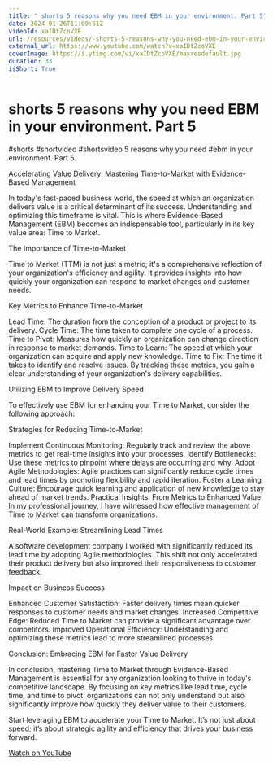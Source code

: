 ```yaml
---
title: " shorts 5 reasons why you need EBM in your environment. Part 5"
date: 2024-01-26T11:00:51Z
videoId: xaIDtZcoVXE
url: /resources/videos/-shorts-5-reasons-why-you-need-ebm-in-your-environment-part-5
external_url: https://www.youtube.com/watch?v=xaIDtZcoVXE
coverImage: https://i.ytimg.com/vi/xaIDtZcoVXE/maxresdefault.jpg
duration: 33
isShort: True
---
```


#  shorts 5 reasons why you need EBM in your environment. Part 5

#shorts #shortvideo #shortsvideo 5 reasons why you need #ebm in your environment. Part 5.

Accelerating Value Delivery: Mastering Time-to-Market with Evidence-Based Management

In today's fast-paced business world, the speed at which an organization delivers value is a critical determinant of its success. Understanding and optimizing this timeframe is vital. This is where Evidence-Based Management (EBM) becomes an indispensable tool, particularly in its key value area: Time to Market.

The Importance of Time-to-Market

Time to Market (TTM) is not just a metric; it's a comprehensive reflection of your organization's efficiency and agility. It provides insights into how quickly your organization can respond to market changes and customer needs.

Key Metrics to Enhance Time-to-Market

Lead Time: The duration from the conception of a product or project to its delivery.
Cycle Time: The time taken to complete one cycle of a process.
Time to Pivot: Measures how quickly an organization can change direction in response to market demands.
Time to Learn: The speed at which your organization can acquire and apply new knowledge.
Time to Fix: The time it takes to identify and resolve issues.
By tracking these metrics, you gain a clear understanding of your organization's delivery capabilities.

Utilizing EBM to Improve Delivery Speed

To effectively use EBM for enhancing your Time to Market, consider the following approach:

Strategies for Reducing Time-to-Market

Implement Continuous Monitoring: Regularly track and review the above metrics to get real-time insights into your processes.
Identify Bottlenecks: Use these metrics to pinpoint where delays are occurring and why.
Adopt Agile Methodologies: Agile practices can significantly reduce cycle times and lead times by promoting flexibility and rapid iteration.
Foster a Learning Culture: Encourage quick learning and application of new knowledge to stay ahead of market trends.
Practical Insights: From Metrics to Enhanced Value
In my professional journey, I have witnessed how effective management of Time to Market can transform organizations.

Real-World Example: Streamlining Lead Times

A software development company I worked with significantly reduced its lead time by adopting Agile methodologies. This shift not only accelerated their product delivery but also improved their responsiveness to customer feedback.

Impact on Business Success

Enhanced Customer Satisfaction: Faster delivery times mean quicker responses to customer needs and market changes.
Increased Competitive Edge: Reduced Time to Market can provide a significant advantage over competitors.
Improved Operational Efficiency: Understanding and optimizing these metrics lead to more streamlined processes.

Conclusion: Embracing EBM for Faster Value Delivery

In conclusion, mastering Time to Market through Evidence-Based Management is essential for any organization looking to thrive in today's competitive landscape. By focusing on key metrics like lead time, cycle time, and time to pivot, organizations can not only understand but also significantly improve how quickly they deliver value to their customers.

Start leveraging EBM to accelerate your Time to Market. It’s not just about speed; it’s about strategic agility and efficiency that drives your business forward.

[Watch on YouTube](https://www.youtube.com/watch?v=xaIDtZcoVXE)
